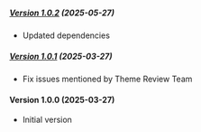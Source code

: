 ##### [Version 1.0.2](https://github.com/Codeinwp/church-fse/compare/v1.0.1...v1.0.2) (2025-05-27)

- Updated dependencies

##### [Version 1.0.1](https://github.com/Codeinwp/church-fse/compare/v1.0.0...v1.0.1) (2025-03-27)

- Fix issues mentioned by Theme Review Team

####   Version 1.0.0 (2025-03-27)

- Initial version
